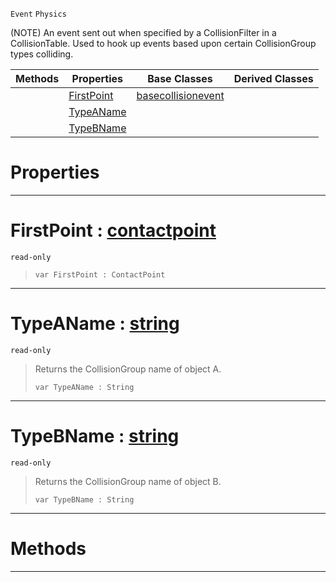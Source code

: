  `Event` `Physics`



(NOTE) An event sent out when specified by a CollisionFilter in a CollisionTable. Used to hook up events based upon certain CollisionGroup types colliding.

|Methods|Properties|Base Classes|Derived Classes|
|---|---|---|---|
| |[ FirstPoint](https://github.com/dragonCASTjosh/PlasmaDocs/blob/master/code_reference/class_reference/collisiongroupevent.markdown#firstpoint-plasma-engine-d)|[basecollisionevent](https://github.com/dragonCASTjosh/PlasmaDocs/blob/master/code_reference/class_reference/basecollisionevent.markdown)| |
| |[ TypeAName](https://github.com/dragonCASTjosh/PlasmaDocs/blob/master/code_reference/class_reference/collisiongroupevent.markdown#typeaname-plasma-engine-do)| | |
| |[ TypeBName](https://github.com/dragonCASTjosh/PlasmaDocs/blob/master/code_reference/class_reference/collisiongroupevent.markdown#typebname-plasma-engine-do)| | |


 #  Properties


---  
 #  FirstPoint : [contactpoint](https://github.com/dragonCASTjosh/PlasmaDocs/blob/master/code_reference/class_reference/contactpoint.markdown)

 `read-only`

> 
> ``` lang=cpp, name=Lightning
> var FirstPoint : ContactPoint


---  
 #  TypeAName : [string](https://github.com/dragonCASTjosh/PlasmaDocs/blob/master/code_reference/lightning_base_types/string.markdown)

 `read-only`

> Returns the CollisionGroup name of object A.
> ``` lang=cpp, name=Lightning
> var TypeAName : String


---  
 #  TypeBName : [string](https://github.com/dragonCASTjosh/PlasmaDocs/blob/master/code_reference/lightning_base_types/string.markdown)

 `read-only`

> Returns the CollisionGroup name of object B.
> ``` lang=cpp, name=Lightning
> var TypeBName : String


---  
 #  Methods


---  
 

 